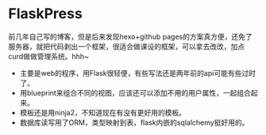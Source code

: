 # FlaskPress
前几年自己写的博客，但是后来发现hexo+github pages的方案真方便，还免了服务器，就把代码剥出一个框架，很适合做课设的框架，可以拿去改改，加点curd做做管理系统。hhh~


- 主要是web的程序，用Flask很轻便，有些写法还是两年前的api可能有些过时了。
- 用blueprint来组合不同的视图，应该还可以添加不用的用户属性，一起组合起来。
- 模板还是用ninja2，不知道现在有没有更好用的模板。
- 数据库读写用了ORM，类型映射到表，flask内嵌的sqlalchemy挺好用的。
